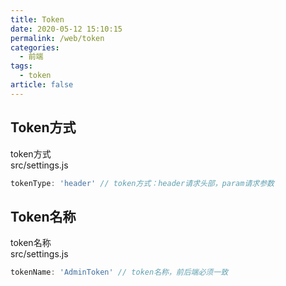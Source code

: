 ```yaml
---
title: Token
date: 2020-05-12 15:10:15
permalink: /web/token
categories: 
  - 前端
tags: 
  - token
article: false
---
```


## Token方式

token方式  
src/settings.js
```js
tokenType: 'header' // token方式：header请求头部，param请求参数
```

## Token名称

token名称  
src/settings.js
```js
tokenName: 'AdminToken' // token名称，前后端必须一致
```

